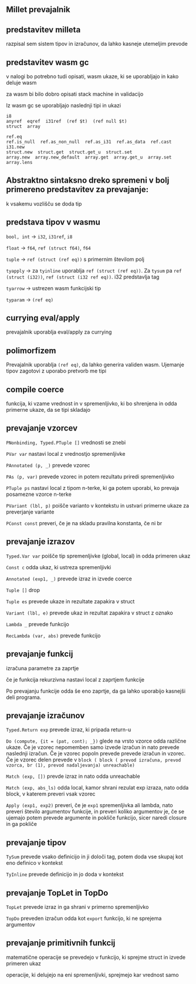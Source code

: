 ## Millet prevajalnik 

## predstavitev milleta 

razpisal sem sistem tipov in izračunov, da lahko kasneje utemeljim prevode 

## predstavitev wasm gc

v nalogi bo potrebno tudi opisati, wasm ukaze, ki se uporabljajo in kako deluje wasm 

za wasm bi bilo dobro opisati stack machine in validacijo

Iz wasm gc se uporabljajo naslednji tipi in ukazi
```
i8
anyref  eqref  i31ref  (ref $t)  (ref null $t)
struct  array

ref.eq
ref.is_null  ref.as_non_null  ref.as_i31  ref.as_data  ref.cast
i31.new  
struct.new  struct.get  struct.get_u  struct.set
array.new  array.new_default  array.get  array.get_u  array.set  array.lens
```


## Abstraktno sintaksno dreko spremeni v bolj primereno predstavitev za prevajanje:

k vsakemu vozlišču se doda tip 

## predstava tipov v wasmu 

`bool, int` -> `i32`, `i31ref`, `i8`

`float` -> `f64`, `ref (struct f64)`, `f64`

`tuple` -> `ref (struct (ref eq))` s primernim številom polj 

`tyapply` -> za `tyinline` uporablja `ref (struct (ref eq))`. Za `tysum` pa `ref (struct (i32))`, `ref (struct (i32 ref eq))`. i32 predstavlja tag

`tyarrow` -> ustrezen wasm funkcijski tip

`typaram` -> `(ref eq)`

## currying eval/apply

prevajalnik uporablja eval/apply za currying 

## polimorfizem

Prevajalnik uporablja `(ref eq)`, da lahko generira validen wasm. Ujemanje tipov zagotovi z uporabo  pretvorb me tipi

## compile coerce

funkcija, ki vzame vrednost in v spremenljivko, ki bo shrenjena in odda primerne ukaze, da se tipi skladajo


## prevajanje vzorcev

`PNonbinding, Typed.PTuple []` vrednosti se znebi

`PVar var` nastavi local z vrednostjo spremenljivke

`PAnnotated (p, _)` prevede vzorec 

`PAs (p, var)` prevede vzorec in potem rezultatu priredi spremenljivko

`PTuple ps` nastavi local z tipom n-terke, ki ga potem uporabi, ko prevaja posamezne vzorce n-terke

`PVariant (lbl, p)` poišče varianto v kontekstu in ustvari primerne ukaze za preverjanje variante

`PConst const` preveri, če je na skladu pravilna konstanta, če ni br 

## prevajanje izrazov

`Typed.Var var` poišče tip spremenljivke (global, local) in odda primeren ukaz

`Const c` odda ukaz, ki ustreza spremenljivki

`Annotated (exp1, _)` prevede izraz in izvede coerce

`Tuple []` drop 

`Tuple es` prevede ukaze in rezultate zapakira v struct

`Variant (lbl, e)` prevede ukaz in rezultat zapakira v struct z oznako

`Lambda _` prevede funkcijo 

`RecLambda (var, abs)` prevede funkcijo

## prevajanje funkcij

izračuna parametre za zaprtje 

če je funkcija rekurzivna nastavi local z zaprtjem funkcije

Po prevajanju funkcije odda še eno zaprtje, da ga lahko uporabijo kasnejši deli programa.

## prevajanje izračunov

`Typed.Return exp` prevede izraz, ki pripada return-u

`Do (compute, {it = (pat, cont); _})` glede na vrsto vzorce odda različne ukaze. Če je vzorec nepomemben 
samo izvede izračun in nato prevede naslednji izračun. Če je vzorec popoln prevede prevede izračun in 
vzorec. Če je vzorec delen prevede v `block ( block ( prevod izračuna, prevod vzorca, br (1), prevod nadaljevanja) unreachable)`

`Match (exp, [])` prevde izraz in nato odda unreachable

`Match (exp, abs_ls)` odda local, kamor shrani rezulat exp izraza, nato odda block, v katerem preveri vsak vzorec 

`Apply (exp1, exp2)` preveri, če je `exp1` spremenljivka ali lambda, nato preveri število argumentov funkcije, in preveri koliko argumentov je, če se ujemajo potem prevede argumente in pokliče funkcijo, sicer naredi closure in ga pokliče

## prevajanje tipov 

`TySum` prevede vsako definicijo in ji določi tag, potem doda vse skupaj kot eno definico v kontekst

`TyInline` prevede definicijo in jo doda v kontekst

## prevajanje TopLet in TopDo

`TopLet` prevede izraz in ga shrani v primerno spremenljivko

`TopDo` preveden izračun odda kot `export` funkcijo, ki ne sprejema argumentov

## prevajanje primitivnih funkcij

matematične operacije se prevedejo v funkcijo, ki sprejme struct in izvede primeren ukaz 

operacije, ki delujejo na eni spremenljivki, sprejmejo kar vrednost samo 